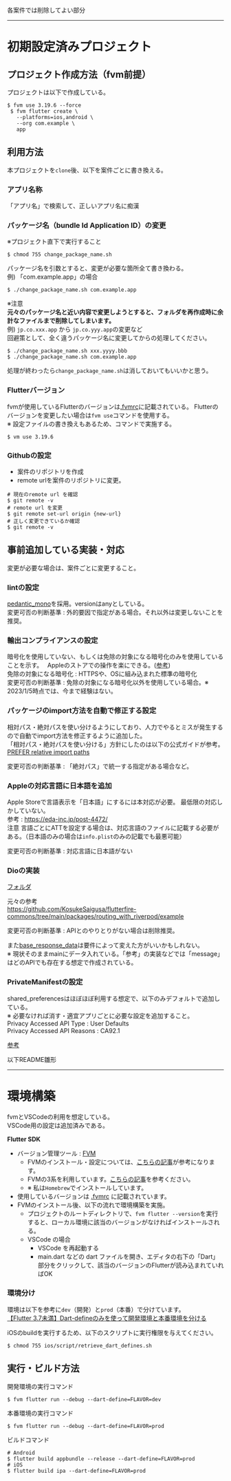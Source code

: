 各案件では削除してよい部分

----------------------------------

# 初期設定済みプロジェクト

## プロジェクト作成方法（fvm前提）

プロジェクトは以下で作成している。  

```console
$ fvm use 3.19.6 --force
 $ fvm flutter create \
   --platforms=ios,android \
   --org com.example \
   app
```

## 利用方法

本プロジェクトを`clone`後、以下を案件ごとに書き換える。

### アプリ名称

「アプリ名」で検索して、正しいアプリ名に痴漢

### パッケージ名（bundle Id Application ID）の変更
  
※プロジェクト直下で実行すること
  
```console
$ chmod 755 change_package_name.sh 
```
  
パッケージ名を引数とすると、変更が必要な箇所全て書き換わる。  
例) 「com.example.app」の場合  
  
```console
$ ./change_package_name.sh com.example.app
```
  
※注意  
**元々のパッケージ名と近い内容で変更しようとすると、フォルダを再作成時に余計なファイルまで削除してしまいます。**  
例)
`jp.co.xxx.app` から `jp.co.yyy.app`の変更など  
回避策として、全く違うパッケージ名に変更してからの処理してください。  
  
```console
$ ./change_package_name.sh xxx.yyyy.bbb
$ ./change_package_name.sh com.example.app
```
  
処理が終わったら`change_package_name.sh`は消しておいてもいいかと思う。  

### Flutterバージョン

fvmが使用しているFlutterのバージョンは[.fvmrc](.fvmrc)に記載されている。
Flutterのバージョンを変更したい場合は`fvm use`コマンドを使用する。  
※ 設定ファイルの書き換えもあるため、コマンドで実施する。  

```console
$ vm use 3.19.6
```

### Githubの設定

- 案件のリポジトリを作成
- remote urlを案件のリポジトリに変更。

```console
# 現在のremote url を確認
$ git remote -v
# remote url を変更
$ git remote set-url origin {new-url}
# 正しく変更できているか確認
$ git remote -v
```

## 事前追加している実装・対応

変更が必要な場合は、案件ごとに変更すること。  

### lintの設定  
[pedantic_mono](https://pub.dev/packages/pedantic_mono)を採用。versionはanyとしている。  
変更可否の判断基準 : 外的要因で指定がある場合。それ以外は変更しないことを推奨。  

### 輸出コンプライアンスの設定  
  
暗号化を使用していない、もしくは免除の対象になる暗号化のみを使用していることを示す。　
Appleのストアでの操作を楽にできる。([参考](https://tommy10344.hatenablog.com/entry/2020/04/29/025809))  
免除の対象になる暗号化 : HTTPSや、OSに組み込まれた標準の暗号化  
変更可否の判断基準 : 免除の対象になる暗号化以外を使用している場合。※ 2023/1/5時点では、今まで経験はない。  

### パッケージのimport方法を自動で修正する設定

相対パス・絶対パスを使い分けるようにしており、人力でやるとミスが発生するので自動でimport方法を修正するように追加した。  
「相対パス・絶対パスを使い分ける」方針にしたのは以下の公式ガイドが参考。  
[PREFER relative import paths](https://dart.dev/effective-dart/usage#prefer-relative-import-paths)  
  
変更可否の判断基準 : 「絶対パス」で統一する指定がある場合など。  

### Appleの対応言語に日本語を追加
  
Apple Storeで言語表示を「日本語」にするには本対応が必要。
最低限の対応しかしていない。  
参考 : https://eda-inc.jp/post-4472/  
注意 言語ごとにATTを設定する場合は、対応言語のファイルに記載する必要がある。（日本語のみの場合は`info.plist`のみの記載でも最悪可能）  
  
変更可否の判断基準 : 対応言語に日本語がない  

### Dioの実装

[フォルダ](./lib/api/)  

元々の参考  
https://github.com/KosukeSaigusa/flutterfire-commons/tree/main/packages/routing_with_riverpod/example  
  
変更可否の判断基準 : APIとのやりとりがない場合は削除推奨。  
  
また[base_response_data](./lib/api/model/base_response_data/base_response_data.dart)は要件によって変えた方がいいかもしれない。  
※ 現状そのままmainにデータ入れている。「参考」の実装などでは「message」はどのAPIでも存在する想定で作成されている。

### PrivateManifestの設定

shared_preferencesはほぼほぼ利用する想定で、以下のみデフォルトで追加している。  
※ 必要なければ消す・適宜アプリごとに必要な設定を追加すること。  
Privacy Accessed API Type : User Defaults  
Privacy Accessed API Reasons : CA92.1  
  
[参考](https://developer.apple.com/documentation/bundleresources/privacy_manifest_files/describing_use_of_required_reason_api/#4278401)

以下README雛形

----------------------------------

# 環境構築

fvmとVSCodeの利用を想定している。  
VSCode用の設定は追加済みである。  

**Flutter SDK**  

- バージョン管理ツール : [FVM](https://fvm.app/)
    - FVMのインストール・設定については、[こちらの記事](https://zenn.dev/riscait/articles/flutter-version-management)が参考になります。
    - FVMの3系を利用しています。[こちらの記事](https://zenn.dev/altiveinc/articles/flutter-version-management-3)を参考ください。
    - ※ 私は`Homebrew`でインストールしています。
- 使用しているバージョンは [.fvmrc](.fvmrc) に記載されています。
- FVMのインストール後、以下の流れで環境構築を実施。
    - プロジェクトのルートディレクトリで、`fvm flutter --version`を実行すると、ローカル環境に該当のバージョンがなければインストールされる。
    - VSCode の場合
        - VSCode を再起動する
        - main.dart などの dart ファイルを開き、エディタの右下の「Dart」部分をクリックして、該当のバージョンのFlutterが読み込まれていればOK

### 環境分け
環境は以下を参考に`dev`（開発）と`prod`（本番）で分けています。  
[【Flutter 3.7未満】Dart-defineのみを使って開発環境と本番環境を分ける](https://zenn.dev/altiveinc/articles/separating-environments-in-flutter-old-edition) 

iOSのbuildを実行するため、以下のスクリプトに実行権限を与えてください。  
```console
$ chmod 755 ios/script/retrieve_dart_defines.sh
```

## 実行・ビルド方法

開発環境の実行コマンド  
```console
$ fvm flutter run --debug --dart-define=FLAVOR=dev
```
  
本番環境の実行コマンド
```console
$ fvm flutter run --debug --dart-define=FLAVOR=prod
```

ビルドコマンド
```console
# Android
$ flutter build appbundle --release --dart-define=FLAVOR=prod
# iOS
$ flutter build ipa --dart-define=FLAVOR=prod
```
